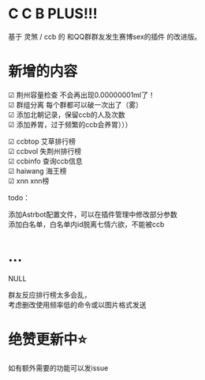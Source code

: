 # C C B PLUS!!!

基于 灵煞 / ccb 的 和QQ群群友发生赛博sex的插件 的改进版。

# 新增的内容

☑ 荆州容量检查 不会再出现0.00000001ml了！<br>
☑ 群组分离 每个群都可以破一次出了（雾）<br>
☑ 添加北朝记录，保留ccb的人及次数 <br>
☑ 添加养胃，过于频繁的ccb会养胃）））<br>

☑ ccbtop 艾草排行榜<br>
☑ ccbvol 失荆州排行榜<br>
☑ ccbinfo 查询ccb信息<br>
☑ haiwang 海王榜<br>
☑ xnn xnn榜<br>

todo：<br>

 添加Astrbot配置文件，可以在插件管理中修改部分参数<br>
 添加白名单，白名单内id脱离七情六欲，不能被ccb<br>

# ...<br>
NULL <br>

群友反应排行榜太多会乱，<br>
考虑删改使用频率低的命令或以图片格式发送

# 绝赞更新中⭐
如有额外需要的功能可以发issue